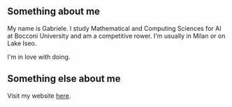 ## Something about me
My name is Gabriele. I study Mathematical and Computing Sciences for AI at Bocconi University and am a competitive rower. I'm usually in Milan or on Lake Iseo.

I'm in love with doing.

## Something else about me
Visit my website [here](https://gabrielebettineschi.com/).
